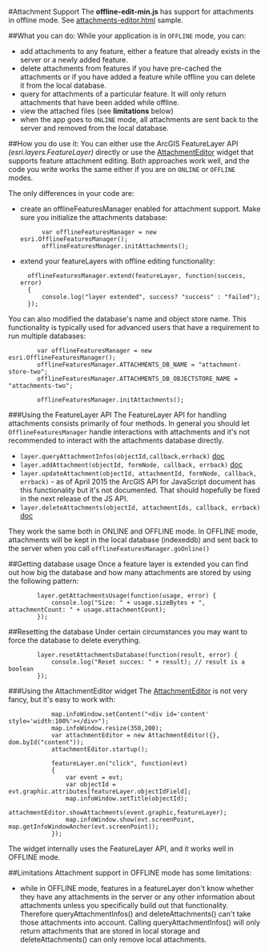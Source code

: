 #Attachment Support
The __offline-edit-min.js__ has support for attachments in offline mode. See [attachments-editor.html](../samples/attachments-editor.html) sample.

##What you can do:
While your application is in `OFFLINE` mode, you can:

* add attachments to any feature, either a feature that already exists in the server or a newly added feature.
* delete attachments from features if you have pre-cached the attachments or if you have added a feature while offline you can delete it from the local database. 
* query for attachments of a particular feature. It will only return attachments that have been added while offline.
* view the attached files (see __limitations__ below)
* when the app goes to `ONLINE` mode, all attachments are sent back to the server and removed from the local database.

##How you do use it:
You can either use the ArcGIS FeatureLayer API _(esri.layers.FeatureLayer)_ directly or use the [AttachmentEditor](https://developers.arcgis.com/javascript/jsapi/attachmenteditor-amd.html) widget that supports feature attachment editing. Both approaches work well, and the code you write works the same either if you are on `ONLINE` or `OFFLINE` modes.

The only differences in your code are:

* create an offlineFeaturesManager enabled for attachment support. Make sure you initialize the attachments database:

            var offlineFeaturesManager = new esri.OfflineFeaturesManager();
            offlineFeaturesManager.initAttachments();

* extend your featureLayers with offline editing functionality:

		offlineFeaturesManager.extend(featureLayer, function(success, error)
		{
			console.log("layer extended", success? "success" : "failed");
		});

You can also modified the database's name and object store name. This functionality is typically used for advanced
users that have a requirement to run multiple databases:

            var offlineFeaturesManager = new esri.OfflineFeaturesManager();
            offlineFeaturesManager.ATTACHMENTS_DB_NAME = "attachment-store-two";
            offlineFeaturesManager.ATTACHMENTS_DB_OBJECTSTORE_NAME = "attachments-two";
            
            offlineFeaturesManager.initAttachments();

###Using the FeatureLayer API
The FeatureLayer API for handling attachments consists primarily of four methods. In general you should let `OfflineFeaturesManager`
handle interactions with attachments and it's not recommended to interact with the attachments database directly. 

* `layer.queryAttachmentInfos(objectId,callback,errback)` [doc](https://developers.arcgis.com/javascript/jsapi/featurelayer.html#queryattachmentinfos)
* `layer.addAttachment(objectId, formNode, callback, errback)` [doc](https://developers.arcgis.com/javascript/jsapi/featurelayer.html#addattachment)
* `layer.updateAttachment(objectId, attachmentId, formNode, callback, errback)` - as of April 2015 the ArcGIS API for JavaScript document has this functionality but it's not documented. That should hopefully be fixed in the next release of the JS API.
* `layer.deleteAttachments(objectId, attachmentIds, callback, errback)` [doc](https://developers.arcgis.com/javascript/jsapi/featurelayer.html#deleteattachments)

They work the same both in ONLINE and OFFLINE mode. In OFFLINE mode, attachments will be kept in the local database (indexeddb) and sent back to the server when you call `offlineFeaturesManager.goOnline()`

##Getting database usage
Once a feature layer is extended you can find out how big the database and how many attachments are stored by using the following pattern:

			layer.getAttachmentsUsage(function(usage, error) {
				console.log("Size: " + usage.sizeBytes + ", attachmentCount: " + usage.attachmentCount);
			});

##Resetting the database
Under certain circumstances you may want to force the database to delete everything.

			layer.resetAttachmentsDatabase(function(result, error) { 
				console.log("Reset succes: " + result); // result is a boolean
			});

###Using the AttachmentEditor widget
The [AttachmentEditor](https://developers.arcgis.com/javascript/jsapi/attachmenteditor-amd.html) is not very fancy, but it's easy to work with:

                map.infoWindow.setContent("<div id='content' style='width:100%'></div>");
                map.infoWindow.resize(350,200);
                var attachmentEditor = new AttachmentEditor({}, dom.byId("content"));
                attachmentEditor.startup();

                featureLayer.on("click", function(evt) 
                {
                    var event = evt;
                    var objectId = evt.graphic.attributes[featureLayer.objectIdField];
                    map.infoWindow.setTitle(objectId);
                    attachmentEditor.showAttachments(event.graphic,featureLayer);
                    map.infoWindow.show(evt.screenPoint, map.getInfoWindowAnchor(evt.screenPoint));
                });

The widget internally uses the FeatureLayer API, and it works well in OFFLINE mode.


##Limitations
Attachment support in OFFLINE mode has some limitations:

* while in OFFLINE mode, features in a featureLayer don't know whether they have any attachments in the server or any other 
information about attachments unless you specifically build out that functionality. Therefore queryAttachmentInfos() and deleteAttachments() can't take those attachments into account. Calling queryAttachmentInfos() will only return attachments that are stored in local storage and deleteAttachments() can only remove local attachments.